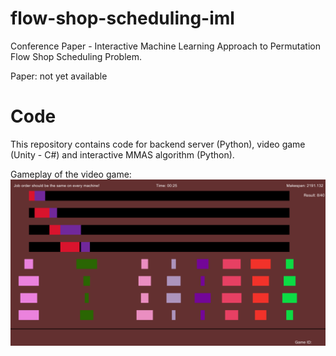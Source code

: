# flow-shop-scheduling-iml

Conference Paper - Interactive Machine Learning Approach to Permutation Flow Shop Scheduling Problem.

Paper: not yet available

# Code

This repository contains code for backend server (Python), video game (Unity - C#) and interactive MMAS algorithm (Python).

Gameplay of the video game:
![Gameplay](gameplay.png)

